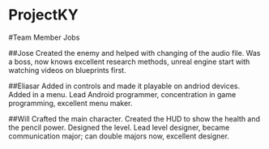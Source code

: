 # ProjectKY

#Team Member Jobs

##Jose
Created the enemy and helped with changing of the audio file.
Was a boss, now knows excellent research methods, unreal engine start with watching videos on blueprints first.

##Eliasar
Added in controls and made it playable on andriod devices.
Added in a menu. Lead Android programmer, concentration in game programming, excellent menu maker.

##Will
Crafted the main character. 
Created the HUD to show the health and the pencil power.
Designed the level. Lead level designer, became communication major; can double majors now, excellent designer.
